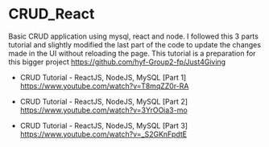 # CRUD_React
Basic CRUD application using mysql, react and node. I followed this 3 parts tutorial and slightly modified the last part of the code to update the changes made in the UI without reloading the page.
This tutorial is a preparation for  this bigger project https://github.com/hyf-Group2-fp/Just4Giving
- CRUD Tutorial - ReactJS, NodeJS, MySQL [Part 1]
https://www.youtube.com/watch?v=T8mqZZ0r-RA

- CRUD Tutorial - ReactJS, NodeJS, MySQL [Part 2]
https://www.youtube.com/watch?v=3YrOOia3-mo

- CRUD Tutorial - ReactJS, NodeJS, MySQL [Part 3]
https://www.youtube.com/watch?v=_S2GKnFpdtE
